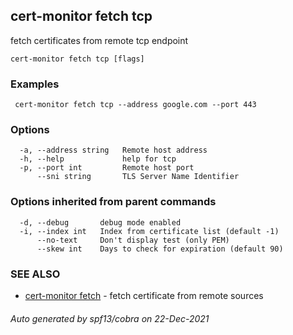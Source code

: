 ## cert-monitor fetch tcp

fetch certificates from remote tcp endpoint

```
cert-monitor fetch tcp [flags]
```

### Examples

```
 cert-monitor fetch tcp --address google.com --port 443
```

### Options

```
  -a, --address string   Remote host address
  -h, --help             help for tcp
  -p, --port int         Remote host port
      --sni string       TLS Server Name Identifier
```

### Options inherited from parent commands

```
  -d, --debug       debug mode enabled
  -i, --index int   Index from certificate list (default -1)
      --no-text     Don't display test (only PEM)
      --skew int    Days to check for expiration (default 90)
```

### SEE ALSO

* [cert-monitor fetch](cert-monitor_fetch.md)	 - fetch certificate from remote sources

###### Auto generated by spf13/cobra on 22-Dec-2021
